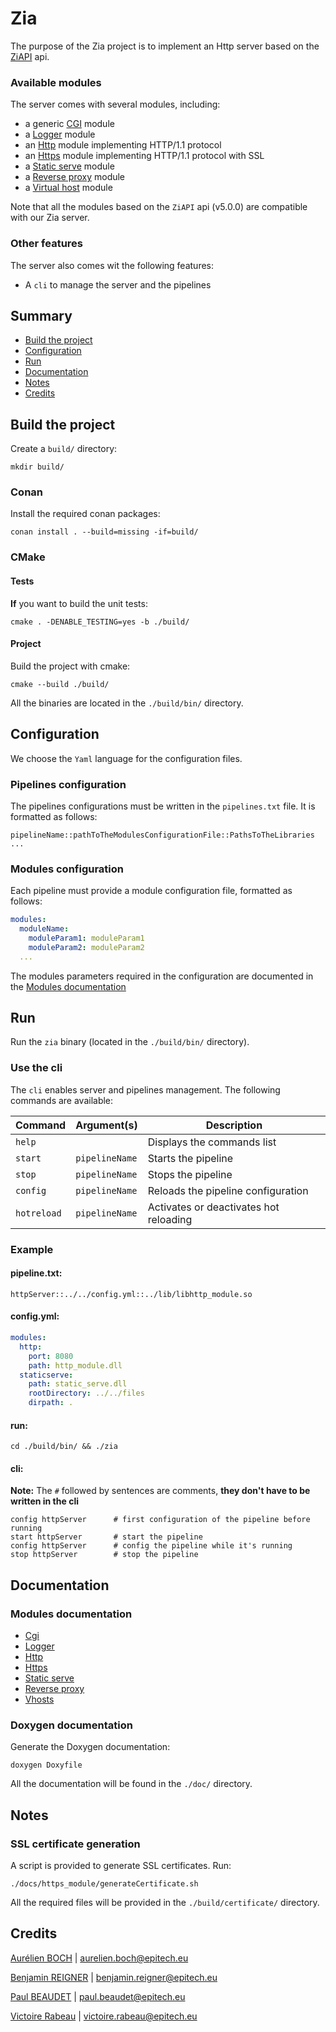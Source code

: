 # Zia

The purpose of the Zia project is to implement an Http server based on the [ZiAPI](https://github.com/martin-olivier/ZiAPI) api.

### Available modules

The server comes with several modules, including:
- a generic [CGI](./libs/cgi/README.md) module
- a [Logger](./libs/Logger/README.md) module
- an [Http](./libs/http_module/README.md) module implementing HTTP/1.1 protocol
- an [Https](./libs/https_module/README.md) module implementing HTTP/1.1 protocol with SSL
- a [Static serve](./libs/static_serve/README.md) module
- a [Reverse proxy](./libs/reverse_proxy/README.md) module
- a [Virtual host](./libs/vhosts/README.md) module

Note that all the modules based on the `ZiAPI` api (v5.0.0) are compatible with our Zia server. 

### Other features

The server also comes wit the following features:
- A `cli` to manage the server and the pipelines

## Summary
- [Build the project](#build-the-project)
- [Configuration](#configuration)
- [Run](#run)
- [Documentation](#documentation)
- [Notes](#notes)
- [Credits](#credits)

## Build the project

Create a `build/` directory:
```shell
mkdir build/
```

### Conan

Install the required conan packages:

```shell
conan install . --build=missing -if=build/
```

### CMake

#### Tests
**If** you want to build the unit tests:

```shell
cmake . -DENABLE_TESTING=yes -b ./build/
```

#### Project
Build the project with cmake:

```shell
cmake --build ./build/
```

All the binaries are located in the `./build/bin/` directory.

## Configuration

We choose the `Yaml` language for the configuration files.

### Pipelines configuration

The pipelines configurations must be written in the `pipelines.txt` file. It is formatted as follows:
```
pipelineName::pathToTheModulesConfigurationFile::PathsToTheLibraries
...
```

### Modules configuration

Each pipeline must provide a module configuration file, formatted as follows:

```yaml
modules:
  moduleName:
    moduleParam1: moduleParam1
    moduleParam2: moduleParam2
  ...
```

The modules parameters required in the configuration are documented in the [Modules documentation](#modules-documentation) 

## Run

Run the `zia` binary (located in the `./build/bin/` directory).

### Use the cli

The `cli` enables server and pipelines management. The following commands are available:

| Command    | Argument(s)    | Description                            |
|------------|----------------|----------------------------------------|
 | `help`     |                | Displays the commands list             |
 | `start`    | `pipelineName` | Starts the pipeline                    |
 | `stop`     | `pipelineName` | Stops the pipeline                     |
 | `config`   | `pipelineName` | Reloads the pipeline configuration     |
 | `hotreload`| `pipelineName` | Activates or deactivates hot reloading |

### Example

#### pipeline.txt:
```
httpServer::../../config.yml::../lib/libhttp_module.so
```
#### config.yml:
```yml
modules:
  http:
    port: 8080
    path: http_module.dll
  staticserve:
    path: static_serve.dll
    rootDirectory: ../../files
    dirpath: .

```

#### run:

```shell
cd ./build/bin/ && ./zia
```

#### cli:

**Note:** The `#` followed by sentences are comments, **they don't have to be written in the cli**

```
config httpServer      # first configuration of the pipeline before running
start httpServer       # start the pipeline
config httpServer      # config the pipeline while it's running
stop httpServer        # stop the pipeline
```

## Documentation

### Modules documentation

- [Cgi](./libs/cgi/README.md)
- [Logger](./libs/Logger/README.md)
- [Http](./libs/http_module/README.md)
- [Https](./libs/https_module/README.md)
- [Static serve](./libs/static_serve/README.md)
- [Reverse proxy](./libs/reverse_proxy/README.md)
- [Vhosts](./libs/vhosts/README.md)

### Doxygen documentation

Generate the Doxygen documentation:
```shell
doxygen Doxyfile
```
All the documentation will be found in the `./doc/` directory.

## Notes

### SSL certificate generation

A script is provided to generate SSL certificates. Run:
```shell
./docs/https_module/generateCertificate.sh
```

All the required files will be provided in the `./build/certificate/` directory.

## Credits

[Aurélien BOCH](https://github.com/aurelien-boch) | <aurelien.boch@epitech.eu>

[Benjamin REIGNER](https://github.com/Breigner01) | <benjamin.reigner@epitech.eu>

[Paul BEAUDET](https://github.com/Pepiloto) | <paul.beaudet@epitech.eu>

[Victoire Rabeau](https://github.com/Victoire-Rabeau) | <victoire.rabeau@epitech.eu>
